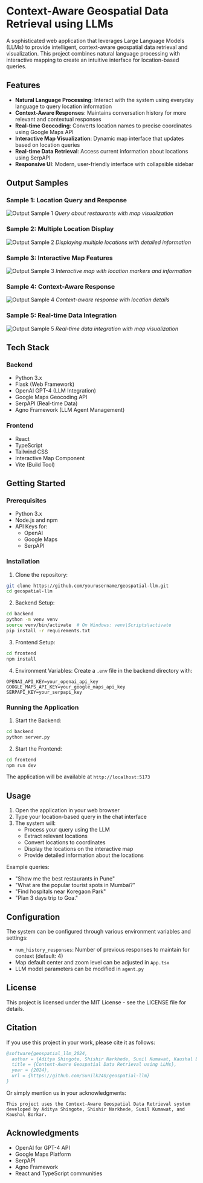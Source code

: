 # Context-Aware Geospatial Data Retrieval using LLMs

A sophisticated web application that leverages Large Language Models (LLMs) to provide intelligent, context-aware geospatial data retrieval and visualization. This project combines natural language processing with interactive mapping to create an intuitive interface for location-based queries.

## Features

- **Natural Language Processing**: Interact with the system using everyday language to query location information
- **Context-Aware Responses**: Maintains conversation history for more relevant and contextual responses
- **Real-time Geocoding**: Converts location names to precise coordinates using Google Maps API
- **Interactive Map Visualization**: Dynamic map interface that updates based on location queries
- **Real-time Data Retrieval**: Access current information about locations using SerpAPI
- **Responsive UI**: Modern, user-friendly interface with collapsible sidebar

## Output Samples

### Sample 1: Location Query and Response
![Output Sample 1](Output/Output1.png)
*Query about restaurants with map visualization*

### Sample 2: Multiple Location Display
![Output Sample 2](Output/Output2.png)
*Displaying multiple locations with detailed information*

### Sample 3: Interactive Map Features
![Output Sample 3](Output/Output3.png)
*Interactive map with location markers and information*

### Sample 4: Context-Aware Response
![Output Sample 4](Output/Output4.png)
*Context-aware response with location details*

### Sample 5: Real-time Data Integration
![Output Sample 5](Output/Output5.png)
*Real-time data integration with map visualization*

## Tech Stack

### Backend
- Python 3.x
- Flask (Web Framework)
- OpenAI GPT-4 (LLM Integration)
- Google Maps Geocoding API
- SerpAPI (Real-time Data)
- Agno Framework (LLM Agent Management)

### Frontend
- React
- TypeScript
- Tailwind CSS
- Interactive Map Component
- Vite (Build Tool)

## Getting Started

### Prerequisites
- Python 3.x
- Node.js and npm
- API Keys for:
  - OpenAI
  - Google Maps
  - SerpAPI

### Installation

1. Clone the repository:
```bash
git clone https://github.com/yourusername/geospatial-llm.git
cd geospatial-llm
```

2. Backend Setup:
```bash
cd backend
python -m venv venv
source venv/bin/activate  # On Windows: venv\Scripts\activate
pip install -r requirements.txt
```

3. Frontend Setup:
```bash
cd frontend
npm install
```

4. Environment Variables:
Create a `.env` file in the backend directory with:
```
OPENAI_API_KEY=your_openai_api_key
GOOGLE_MAPS_API_KEY=your_google_maps_api_key
SERPAPI_KEY=your_serpapi_key
```

### Running the Application

1. Start the Backend:
```bash
cd backend
python server.py
```

2. Start the Frontend:
```bash
cd frontend
npm run dev
```

The application will be available at `http://localhost:5173`

## Usage

1. Open the application in your web browser
2. Type your location-based query in the chat interface
3. The system will:
   - Process your query using the LLM
   - Extract relevant locations
   - Convert locations to coordinates
   - Display the locations on the interactive map
   - Provide detailed information about the locations

Example queries:
- "Show me the best restaurants in Pune"
- "What are the popular tourist spots in Mumbai?"
- "Find hospitals near Koregaon Park"
- "Plan 3 days trip to Goa."

## Configuration

The system can be configured through various environment variables and settings:

- `num_history_responses`: Number of previous responses to maintain for context (default: 4)
- Map default center and zoom level can be adjusted in `App.tsx`
- LLM model parameters can be modified in `agent.py`

## License

This project is licensed under the MIT License - see the LICENSE file for details.

## Citation

If you use this project in your work, please cite it as follows:

```bibtex
@software{geospatial_llm_2024,
  author = {Aditya Shingote, Shishir Narkhede, Sunil Kumawat, Kaushal Borkar,},
  title = {Context-Aware Geospatial Data Retrieval using LLMs},
  year = {2024},
  url = {https://github.com/Sunilk240/geospatial-llm}
}
```

Or simply mention us in your acknowledgments:
```
This project uses the Context-Aware Geospatial Data Retrieval system developed by Aditya Shingote, Shishir Narkhede, Sunil Kumawat, and Kaushal Borkar.
```

## Acknowledgments

- OpenAI for GPT-4 API
- Google Maps Platform
- SerpAPI
- Agno Framework
- React and TypeScript communities 
